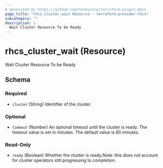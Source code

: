 ```yaml
---
# generated by https://github.com/hashicorp/terraform-plugin-docs
page_title: "rhcs_cluster_wait Resource - terraform-provider-rhcs"
subcategory: ""
description: |-
  Wait Cluster Resource To be Ready
---
```


# rhcs_cluster_wait (Resource)

Wait Cluster Resource To be Ready



<!-- schema generated by tfplugindocs -->
## Schema

### Required

- `cluster` (String) Identifier of the cluster.

### Optional

- `timeout` (Number) An optional timeout until the cluster is ready. The timeout value is set in minutes. The default value is 60 minutes.

### Read-Only

- `ready` (Boolean) Whether the cluster is ready.Note: this does not account for cluster operators still progressing to completion.


